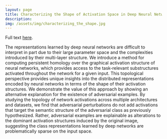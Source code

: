 ```yaml
---
layout: page
title: Characterizing the Shape of Activation Space in Deep Neural Networks
description:
img: /assets/img/characterizing_the_shape.jpg
---
```


Full text [here](https://arxiv.org/abs/1901.09496).

The representations learned by deep neural networks are difficult to interpret in
part due to their large parameter space and the complexities introduced by their
multi-layer structure. We introduce a method for computing persistent homology
over the graphical activation structure of neural networks, which provides access
to the task-relevant substructures activated throughout the network for a given
input. This topological perspective provides unique insights into the distributed
representations encoded by neural networks in terms of the shape of their activation
structures. We demonstrate the value of this approach by showing an alternative
explanation for the existence of adversarial examples. By studying the topology
of network activations across multiple architectures and datasets, we find that
adversarial perturbations do not add activations that target the semantic structure
of the adversarial class as previously hypothesized. Rather, adversarial examples
are explainable as alterations to the dominant activation structures induced by the
original image, suggesting the class representations learned by deep networks are
problematically sparse on the input space.
